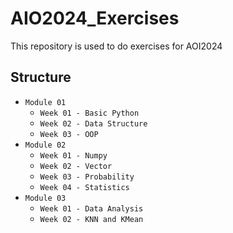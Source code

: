 # AIO2024_Exercises
This repository is used to do exercises for AOI2024

## Structure
- `Module 01`
  - `Week 01 - Basic Python`
  - `Week 02 - Data Structure`
  - `Week 03 - OOP`
- `Module 02`
  - `Week 01 - Numpy`
  - `Week 02 - Vector`
  - `Week 03 - Probability`
  - `Week 04 - Statistics`
- `Module 03`
  - `Week 01 - Data Analysis`
  - `Week 02 - KNN and KMean`
